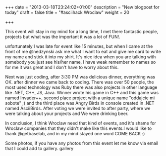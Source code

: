 +++
date = "2013-03-18T23:24:02+01:00"
description = "New blogpost for today"
draft = false
title = "#asciihack Wroclaw"
weight = 20

+++

This event will stay in my mind for a long time, I met there fantastic people, projects but what was the important it was a lot of FUN!.

unfortunately I was late for event like 15 minutes, but when I came at the front of me @nedzynski ask me what I want to eat and give me card to write my name and stick it into my shirt. It's nice idea when you are talking with somebody you just see his/her name, I have weak remember to names so for me it was great and I don't have to worry about this.

Next was just coding, after 3:30 PM was delicious dinner, everything was OK. after dinner we came back to coding. There was over 50 people, the most used technology was Ruby there was also projects in other language like .NET, C++, JS, Java. Winner wrote his game in C++ and this game was named Invader++, second place project with a unique name "oddajcie mi sobote" ;) and the third place was Angry Birds in console created in .NET named AsciiBirds. After voting we were invited to after party, where we were talking about your projects and We were drinking beer.

In conclusion, I think Wroclaw need that kind of events, and it's shame for Wroclaw companies that they didn't make like this events.I would like to thank @getbaselab, and in my mind stayed one word COME BACK :)

Some photos, if you have any photos from this event let me know via email that I could add to gallery.
gallery